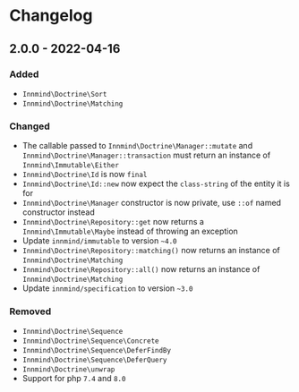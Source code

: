 # Changelog

## 2.0.0 - 2022-04-16

### Added

- `Innmind\Doctrine\Sort`
- `Innmind\Doctrine\Matching`

### Changed

- The callable passed to `Innmind\Doctrine\Manager::mutate` and `Innmind\Doctrine\Manager::transaction` must return an instance of `Innmind\Immutable\Either`
- `Innmind\Doctrine\Id` is now `final`
- `Innmind\Doctrine\Id::new` now expect the `class-string` of the entity it is for
- `Innmind\Doctrine\Manager` constructor is now private, use `::of` named constructor instead
- `Innmind\Doctrine\Repository::get` now returns a `Innmind\Immutable\Maybe` instead of throwing an exception
- Update `innmind/immutable` to version `~4.0`
- `Innmind\Doctrine\Repository::matching()` now returns an instance of `Innmind\Doctrine\Matching`
- `Innmind\Doctrine\Repository::all()` now returns an instance of `Innmind\Doctrine\Matching`
- Update `innmind/specification` to version `~3.0`

### Removed

- `Innmind\Doctrine\Sequence`
- `Innmind\Doctrine\Sequence\Concrete`
- `Innmind\Doctrine\Sequence\DeferFindBy`
- `Innmind\Doctrine\Sequence\DeferQuery`
- `Innmind\Doctrine\unwrap`
- Support for php `7.4` and `8.0`
